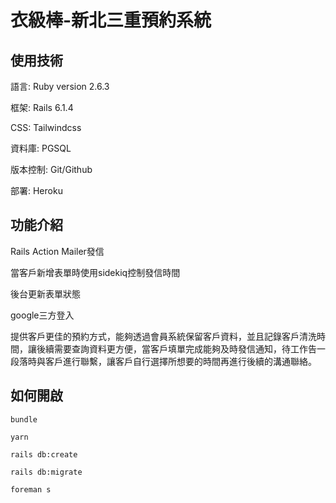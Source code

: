 # 衣級棒-新北三重預約系統
## 使用技術
語言: Ruby version 2.6.3

框架: Rails 6.1.4

CSS: Tailwindcss

資料庫: PGSQL

版本控制: Git/Github

部署: Heroku

## 功能介紹

Rails Action Mailer發信

當客戶新增表單時使用sidekiq控制發信時間

後台更新表單狀態

google三方登入

提供客戶更佳的預約方式，能夠透過會員系統保留客戶資料，並且記錄客戶清洗時間，讓後續需要查詢資料更方便，當客戶填單完成能夠及時發信通知，待工作告一段落時與客戶進行聯繫，讓客戶自行選擇所想要的時間再進行後續的溝通聯絡。

## 如何開啟
```
bundle
```
```
yarn
```
```
rails db:create
```
```
rails db:migrate
```
```
foreman s
```
